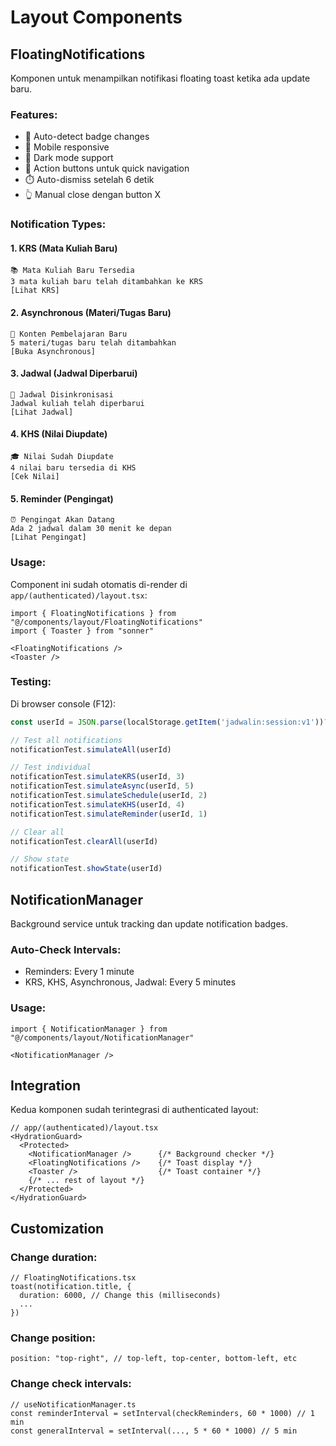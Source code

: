 # Layout Components

## FloatingNotifications

Komponen untuk menampilkan notifikasi floating toast ketika ada update baru.

### Features:
- 🔔 Auto-detect badge changes
- 📱 Mobile responsive
- 🎨 Dark mode support
- 🚀 Action buttons untuk quick navigation
- ⏱️ Auto-dismiss setelah 6 detik
- 👆 Manual close dengan button X

### Notification Types:

#### 1. KRS (Mata Kuliah Baru)
```
📚 Mata Kuliah Baru Tersedia
3 mata kuliah baru telah ditambahkan ke KRS
[Lihat KRS]
```

#### 2. Asynchronous (Materi/Tugas Baru)
```
📝 Konten Pembelajaran Baru
5 materi/tugas baru telah ditambahkan
[Buka Asynchronous]
```

#### 3. Jadwal (Jadwal Diperbarui)
```
📅 Jadwal Disinkronisasi
Jadwal kuliah telah diperbarui
[Lihat Jadwal]
```

#### 4. KHS (Nilai Diupdate)
```
🎓 Nilai Sudah Diupdate
4 nilai baru tersedia di KHS
[Cek Nilai]
```

#### 5. Reminder (Pengingat)
```
⏰ Pengingat Akan Datang
Ada 2 jadwal dalam 30 menit ke depan
[Lihat Pengingat]
```

### Usage:

Component ini sudah otomatis di-render di `app/(authenticated)/layout.tsx`:

```tsx
import { FloatingNotifications } from "@/components/layout/FloatingNotifications"
import { Toaster } from "sonner"

<FloatingNotifications />
<Toaster />
```

### Testing:

Di browser console (F12):

```javascript
const userId = JSON.parse(localStorage.getItem('jadwalin:session:v1'))?.state?.session?.id

// Test all notifications
notificationTest.simulateAll(userId)

// Test individual
notificationTest.simulateKRS(userId, 3)
notificationTest.simulateAsync(userId, 5)
notificationTest.simulateSchedule(userId, 2)
notificationTest.simulateKHS(userId, 4)
notificationTest.simulateReminder(userId, 1)

// Clear all
notificationTest.clearAll(userId)

// Show state
notificationTest.showState(userId)
```

## NotificationManager

Background service untuk tracking dan update notification badges.

### Auto-Check Intervals:
- Reminders: Every 1 minute
- KRS, KHS, Asynchronous, Jadwal: Every 5 minutes

### Usage:

```tsx
import { NotificationManager } from "@/components/layout/NotificationManager"

<NotificationManager />
```

## Integration

Kedua komponen sudah terintegrasi di authenticated layout:

```tsx
// app/(authenticated)/layout.tsx
<HydrationGuard>
  <Protected>
    <NotificationManager />      {/* Background checker */}
    <FloatingNotifications />    {/* Toast display */}
    <Toaster />                  {/* Toast container */}
    {/* ... rest of layout */}
  </Protected>
</HydrationGuard>
```

## Customization

### Change duration:
```tsx
// FloatingNotifications.tsx
toast(notification.title, {
  duration: 6000, // Change this (milliseconds)
  ...
})
```

### Change position:
```tsx
position: "top-right", // top-left, top-center, bottom-left, etc
```

### Change check intervals:
```tsx
// useNotificationManager.ts
const reminderInterval = setInterval(checkReminders, 60 * 1000) // 1 min
const generalInterval = setInterval(..., 5 * 60 * 1000) // 5 min
```
